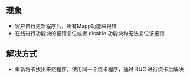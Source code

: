 ## 现象
- 客户自行更新程序后，所有Mapp功能块报错
- 在线进行功能块的报错复位或者 disable 功能块均无法复位该报错

## 解决方式
- 重新将卡拔出来烧程序，使用同一个烧卡程序，通过 RUC 进行烧卡后解决